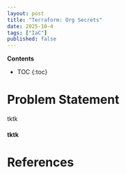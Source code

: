 ```yaml
---
layout: post
title: "Terraform: Org Secrets"
date: 2025-10-4
tags: ["IaC"]
published: false
---
```


**Contents**
* TOC
{:toc}

# Problem Statement
tktk

#### tktk



# References
[^1]: []()
